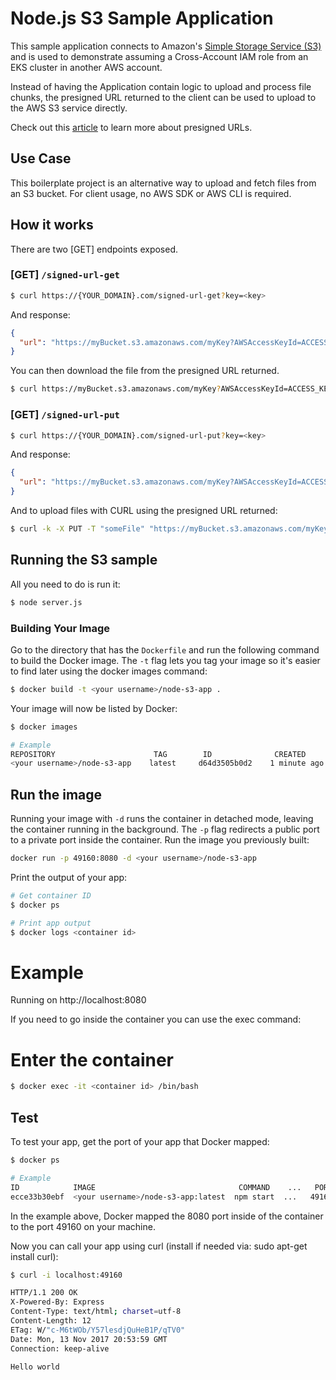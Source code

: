 # Node.js S3 Sample Application

This sample application connects to Amazon's [Simple Storage Service (S3)](http://aws.amazon.com/s3) and is used to demonstrate assuming a Cross-Account IAM role from an EKS cluster in another AWS account.

Instead of having the Application contain logic to upload and process file chunks, the presigned URL returned to the client can be used to upload to the AWS S3 service directly.

Check out this [article](https://advancedweb.hu/2018/10/30/s3_signed_urls/) to learn more about presigned URLs.

## Use Case

This boilerplate project is an alternative way to upload and fetch files from an S3 bucket. For client usage, no AWS SDK or AWS CLI is required.

## How it works

There are two [GET] endpoints exposed.

### [GET] `/signed-url-get`

```bash
$ curl https://{YOUR_DOMAIN}.com/signed-url-get?key=<key>
```

And response:

```json
{
  "url": "https://myBucket.s3.amazonaws.com/myKey?AWSAccessKeyId=ACCESS_KEY_ID&Expires=1457632663&Signature=Dhgp40j84yfjBS5v5qSNE4Q6l6U%3D"
}
```

You can then download the file from the presigned URL returned.

```bash
$ curl https://myBucket.s3.amazonaws.com/myKey?AWSAccessKeyId=ACCESS_KEY_ID&Expires=1457632663&Signature=Dhgp40j84yfjBS5v5qSNE4Q6l6U%3D
```

###  [GET] `/signed-url-put`

```bash
$ curl https://{YOUR_DOMAIN}.com/signed-url-put?key=<key>
```

And response:

```json
{
  "url": "https://myBucket.s3.amazonaws.com/myKey?AWSAccessKeyId=ACCESS_KEY_ID&Expires=1457632663&Signature=Dhgp40j84yfjBS5v5qSNE4Q6l6U%3D"
}
```

And to upload files with CURL using the presigned URL returned:

```bash
$ curl -k -X PUT -T "someFile" "https://myBucket.s3.amazonaws.com/myKey?AWSAccessKeyId=ACCESS_KEY_ID&Expires=1457632663&Signature=Dhgp40j84yfjBS5v5qSNE4Q6l6U%3D"
```

## Running the S3 sample

All you need to do is run it:

```bash
$ node server.js
```

### Building Your Image

Go to the directory that has the `Dockerfile` and run the following command to build the Docker image. The `-t` flag lets you tag your image so it's easier to find later using the docker images command:

```bash
$ docker build -t <your username>/node-s3-app .
```

Your image will now be listed by Docker:

```bash
$ docker images

# Example
REPOSITORY                      TAG        ID              CREATED
<your username>/node-s3-app    latest     d64d3505b0d2    1 minute ago
```

## Run the image

Running your image with `-d` runs the container in detached mode, leaving the container running in the background. The `-p` flag redirects a public port to a private port inside the container. Run the image you previously built:

```bash
docker run -p 49160:8080 -d <your username>/node-s3-app
```


Print the output of your app:

```bash
# Get container ID
$ docker ps

# Print app output
$ docker logs <container id>
```

# Example

Running on http://localhost:8080

If you need to go inside the container you can use the exec command:

# Enter the container

```bash
$ docker exec -it <container id> /bin/bash
```

## Test

To test your app, get the port of your app that Docker mapped:

```bash
$ docker ps

# Example
ID            IMAGE                                COMMAND    ...   PORTS
ecce33b30ebf  <your username>/node-s3-app:latest  npm start  ...   49160->8080
```

In the example above, Docker mapped the 8080 port inside of the container to the port 49160 on your machine.

Now you can call your app using curl (install if needed via: sudo apt-get install curl):

```bash
$ curl -i localhost:49160

HTTP/1.1 200 OK
X-Powered-By: Express
Content-Type: text/html; charset=utf-8
Content-Length: 12
ETag: W/"c-M6tWOb/Y57lesdjQuHeB1P/qTV0"
Date: Mon, 13 Nov 2017 20:53:59 GMT
Connection: keep-alive

Hello world
```
